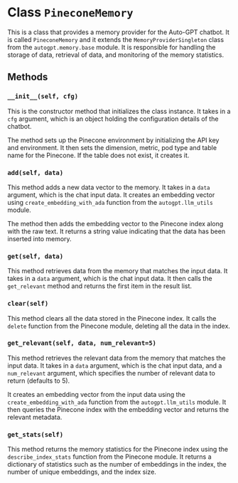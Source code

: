 # Class `PineconeMemory`

This is a class that provides a memory provider for the Auto-GPT chatbot. It is called `PineconeMemory` and it extends the `MemoryProviderSingleton` class from the `autogpt.memory.base` module. It is responsible for handling the storage of data, retrieval of data, and monitoring of the memory statistics.

## Methods

### `__init__(self, cfg)`

This is the constructor method that initializes the class instance. It takes in a `cfg` argument, which is an object holding the configuration details of the chatbot.

The method sets up the Pinecone environment by initializing the API key and environment. It then sets the dimension, metric, pod type and table name for the Pinecone. If the table does not exist, it creates it.

### `add(self, data)`

This method adds a new data vector to the memory. It takes in a `data` argument, which is the chat input data. It creates an embedding vector using `create_embedding_with_ada` function from the `autogpt.llm_utils` module.

The method then adds the embedding vector to the Pinecone index along with the raw text. It returns a string value indicating that the data has been inserted into memory.

### `get(self, data)`

This method retrieves data from the memory that matches the input data. It takes in a `data` argument, which is the chat input data. It then calls the `get_relevant` method and returns the first item in the result list.

### `clear(self)`

This method clears all the data stored in the Pinecone index. It calls the `delete` function from the Pinecone module, deleting all the data in the index.

### `get_relevant(self, data, num_relevant=5)`

This method retrieves the relevant data from the memory that matches the input data. It takes in a `data` argument, which is the chat input data, and a `num_relevant` argument, which specifies the number of relevant data to return (defaults to 5).

It creates an embedding vector from the input data using the `create_embedding_with_ada` function from the `autogpt.llm_utils` module. It then queries the Pinecone index with the embedding vector and returns the relevant metadata.

### `get_stats(self)`

This method returns the memory statistics for the Pinecone index using the `describe_index_stats` function from the Pinecone module. It returns a dictionary of statistics such as the number of embeddings in the index, the number of unique embeddings, and the index size.